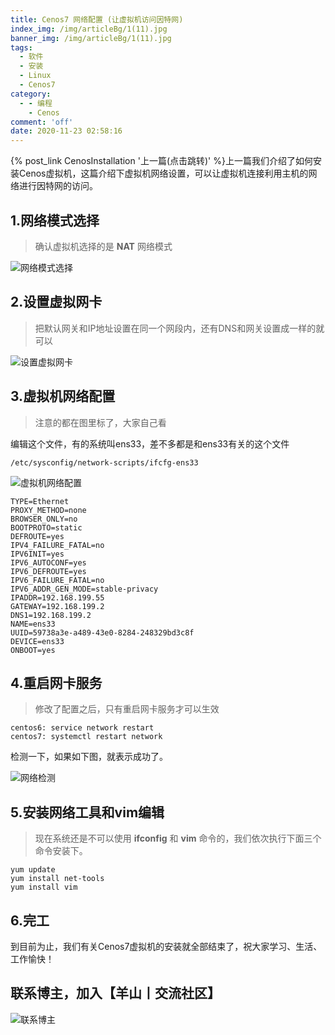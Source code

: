 ```yaml
---
title: Cenos7 网络配置 (让虚拟机访问因特网)
index_img: /img/articleBg/1(11).jpg
banner_img: /img/articleBg/1(11).jpg
tags:
  - 软件
  - 安装
  - Linux
  - Cenos7
category:
  - - 编程
    - Cenos
comment: 'off'
date: 2020-11-23 02:58:16
---
```


{% post_link CenosInstallation '上一篇(点击跳转)' %}上一篇我们介绍了如何安装Cenos虚拟机，这篇介绍下虚拟机网络设置，可以让虚拟机连接利用主机的网络进行因特网的访问。

<!-- more -->

## 1.网络模式选择

> 确认虚拟机选择的是 **NAT** 网络模式

![网络模式选择](/img/articleContent/Cenos7NetWorkSetting/CenosNetWorkSetting1.png)

## 2.设置虚拟网卡

> 把默认网关和IP地址设置在同一个网段内，还有DNS和网关设置成一样的就可以

![设置虚拟网卡](/img/articleContent/Cenos7NetWorkSetting/CenosNetWorkSetting2.png)

## 3.虚拟机网络配置

> 注意的都在图里标了，大家自己看

编辑这个文件，有的系统叫ens33，差不多都是和ens33有关的这个文件
```
/etc/sysconfig/network-scripts/ifcfg-ens33
```

![虚拟机网络配置](/img/articleContent/Cenos7NetWorkSetting/CenosNetWorkSetting3.png)

```
TYPE=Ethernet
PROXY_METHOD=none
BROWSER_ONLY=no
BOOTPROTO=static
DEFROUTE=yes
IPV4_FAILURE_FATAL=no
IPV6INIT=yes
IPV6_AUTOCONF=yes
IPV6_DEFROUTE=yes
IPV6_FAILURE_FATAL=no
IPV6_ADDR_GEN_MODE=stable-privacy
IPADDR=192.168.199.55
GATEWAY=192.168.199.2
DNS1=192.168.199.2
NAME=ens33
UUID=59738a3e-a489-43e0-8284-248329bd3c8f
DEVICE=ens33
ONBOOT=yes
```

## 4.重启网卡服务

> 修改了配置之后，只有重启网卡服务才可以生效

```
centos6: service network restart
centos7: systemctl restart network
```

检测一下，如果如下图，就表示成功了。

![网络检测](/img/articleContent/Cenos7NetWorkSetting/CenosNetWorkSetting4.png)

## 5.安装**网络工具**和**vim**编辑

> 现在系统还是不可以使用 **ifconfig** 和 **vim** 命令的，我们依次执行下面三个命令安装下。

```
yum update
yum install net-tools
yum install vim
```

## 6.完工

到目前为止，我们有关Cenos7虚拟机的安装就全部结束了，祝大家学习、生活、工作愉快！


## 联系博主，加入【羊山丨交流社区】
![联系博主](/img/icon/wechatFindMe.png)